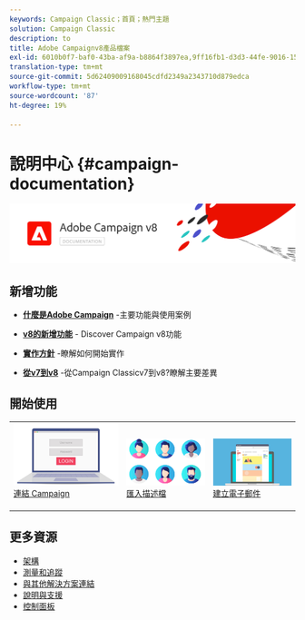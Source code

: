 ```yaml
---
keywords: Campaign Classic；首頁；熱門主題
solution: Campaign Classic
description: to
title: Adobe Campaignv8產品檔案
exl-id: 6010b0f7-baf0-43ba-af9a-b8864f3897ea,9ff16fb1-d3d3-44fe-9016-15abffdbc74e
translation-type: tm+mt
source-git-commit: 5d62409009168045cdfd2349a2343710d879edca
workflow-type: tm+mt
source-wordcount: '87'
ht-degree: 19%

---
```


# 說明中心 {#campaign-documentation}

![](assets/banner-documentationv8.png)

## 新增功能

* **[什麼是Adobe Campaign](start/get-started.md)** -主要功能與使用案例

* **[v8的新增功能](start/whats-new.md)** - Discover Campaign v8功能

* **[實作方針](start/implement.md)**  -瞭解如何開始實作

* **[從v7到v8](start/capability-matrix.md)** -從Campaign Classicv7到v8?瞭解主要差異

## 開始使用

<table>
<tr>
  <td valign="bottom">
    <a href="start/connect.md">
      <img alt="Connect" src="start/assets/do-not-localize/login.jpeg"/>
    </a>
    <div>
    <a href="start/connect.md">連結 Campaign</a>
    </div>
    <br>
  </td>

<td valign="bottom">
      <a href="start/import.md">
       <img alt="匯入" src="start/assets/do-not-localize/profiles.jpeg" />
       </a>
    <div><a href="start/import.md">匯入描述檔</a>
    </div>
    <br>
  </td>
  <td valign="bottom">
    <a href="start/create-message.md">
      <img alt="電子郵件" src="start/assets/do-not-localize/email-design.jpeg" />
    </a>
    <div>
    <a href="start/create-message.md">建立電子郵件</a>
    </div>
    <br>
  </td>
</tr>
</table>

## 更多資源

* [架構](dev/architecture.md)
* [測量和追蹤](start/reporting.md)
* [與其他解決方案連結](connect/integration.md)
* [說明與支援](start/support.md)
* [控制面板](https://experienceleague.adobe.com/docs/control-panel/using/control-panel-home.html)
